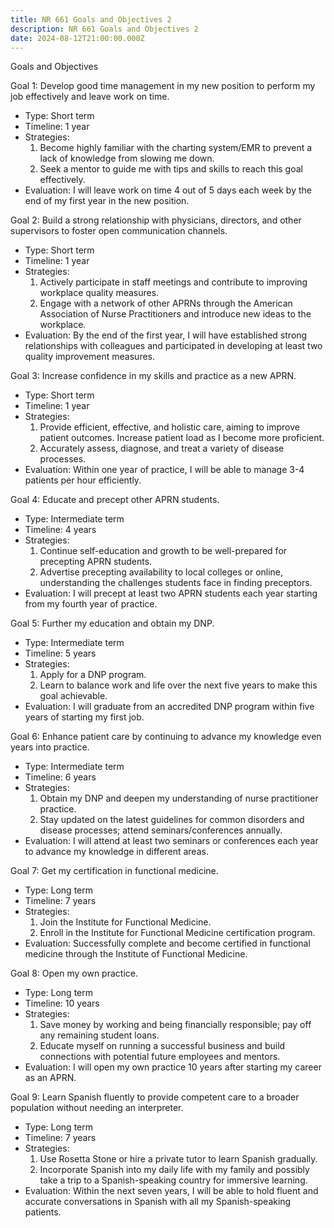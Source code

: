 ```yaml
---
title: NR 661 Goals and Objectives 2
description: NR 661 Goals and Objectives 2
date: 2024-08-12T21:00:00.000Z
---
```


Goals and Objectives

Goal 1: Develop good time management in my new position to perform my job effectively and leave work on time.

* Type: Short term
* Timeline: 1 year
* Strategies:
  1. Become highly familiar with the charting system/EMR to prevent a lack of knowledge from slowing me down.
  2. Seek a mentor to guide me with tips and skills to reach this goal effectively.
* Evaluation: I will leave work on time 4 out of 5 days each week by the end of my first year in the new position.

Goal 2: Build a strong relationship with physicians, directors, and other supervisors to foster open communication channels.

* Type: Short term
* Timeline: 1 year
* Strategies:
  1. Actively participate in staff meetings and contribute to improving workplace quality measures.
  2. Engage with a network of other APRNs through the American Association of Nurse Practitioners and introduce new ideas to the workplace.
* Evaluation: By the end of the first year, I will have established strong relationships with colleagues and participated in developing at least two quality improvement measures.

Goal 3: Increase confidence in my skills and practice as a new APRN.

* Type: Short term
* Timeline: 1 year
* Strategies:
  1. Provide efficient, effective, and holistic care, aiming to improve patient outcomes. Increase patient load as I become more proficient.
  2. Accurately assess, diagnose, and treat a variety of disease processes.
* Evaluation: Within one year of practice, I will be able to manage 3-4 patients per hour efficiently.

Goal 4: Educate and precept other APRN students.

* Type: Intermediate term
* Timeline: 4 years
* Strategies:
  1. Continue self-education and growth to be well-prepared for precepting APRN students.
  2. Advertise precepting availability to local colleges or online, understanding the challenges students face in finding preceptors.
* Evaluation: I will precept at least two APRN students each year starting from my fourth year of practice.

Goal 5: Further my education and obtain my DNP.

* Type: Intermediate term
* Timeline: 5 years
* Strategies:
  1. Apply for a DNP program.
  2. Learn to balance work and life over the next five years to make this goal achievable.
* Evaluation: I will graduate from an accredited DNP program within five years of starting my first job.

Goal 6: Enhance patient care by continuing to advance my knowledge even years into practice.

* Type: Intermediate term
* Timeline: 6 years
* Strategies:
  1. Obtain my DNP and deepen my understanding of nurse practitioner practice.
  2. Stay updated on the latest guidelines for common disorders and disease processes; attend seminars/conferences annually.
* Evaluation: I will attend at least two seminars or conferences each year to advance my knowledge in different areas.

Goal 7: Get my certification in functional medicine.

* Type: Long term
* Timeline: 7 years
* Strategies:
  1. Join the Institute for Functional Medicine.
  2. Enroll in the Institute for Functional Medicine certification program.
* Evaluation: Successfully complete and become certified in functional medicine through the Institute of Functional Medicine.

Goal 8: Open my own practice.

* Type: Long term
* Timeline: 10 years
* Strategies:
  1. Save money by working and being financially responsible; pay off any remaining student loans.
  2. Educate myself on running a successful business and build connections with potential future employees and mentors.
* Evaluation: I will open my own practice 10 years after starting my career as an APRN.

Goal 9: Learn Spanish fluently to provide competent care to a broader population without needing an interpreter.

* Type: Long term
* Timeline: 7 years
* Strategies:
  1. Use Rosetta Stone or hire a private tutor to learn Spanish gradually.
  2. Incorporate Spanish into my daily life with my family and possibly take a trip to a Spanish-speaking country for immersive learning.
* Evaluation: Within the next seven years, I will be able to hold fluent and accurate conversations in Spanish with all my Spanish-speaking patients.
